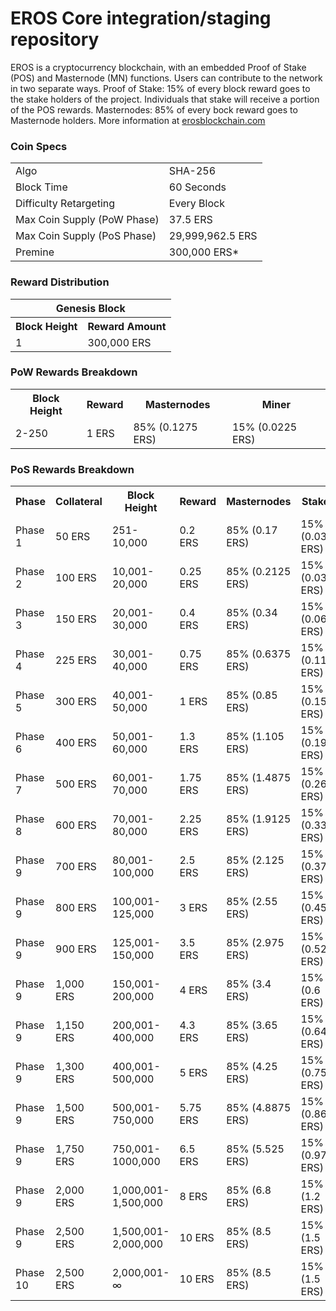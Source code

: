 EROS Core integration/staging repository
=====================================


EROS is a cryptocurrency blockchain, with an embedded Proof of Stake (POS) and Masternode (MN) functions. 
Users can contribute to the network in two separate ways. 
Proof of Stake: 15% of every block reward goes to the stake holders of the project. 
Individuals that stake will receive a portion of the POS rewards. 
Masternodes: 85% of every bock reward goes to Masternode holders.
More information at [erosblockchain.com](http://www.erosblockchain.com) 

### Coin Specs
<table>
<tr><td>Algo</td><td>SHA-256</td></tr>
<tr><td>Block Time</td><td>60 Seconds</td></tr>
<tr><td>Difficulty Retargeting</td><td>Every Block</td></tr>
<tr><td>Max Coin Supply (PoW Phase)</td><td>37.5 ERS</td></tr>
<tr><td>Max Coin Supply (PoS Phase)</td><td>29,999,962.5 ERS</td></tr>
<tr><td>Premine</td><td>300,000 ERS*</td></tr>
</table>


### Reward Distribution

<table>
<th colspan=4>Genesis Block</th>
<tr><th>Block Height</th><th>Reward Amount</th></tr>
<tr><td>1</td><td>300,000 ERS</td></tr>
</table>

### PoW Rewards Breakdown

<table>
<th>Block Height</th><th>Reward</th><th>Masternodes</th><th>Miner</th>
<tr><td>2-250</td><td>1 ERS</td><td>85% (0.1275 ERS)</td><td>15% (0.0225 ERS)</td></tr>
</table>

### PoS Rewards Breakdown

<table>
<th>Phase</th><th>Collateral</th><th>Block Height</th><th>Reward</th><th>Masternodes</th><th>Stakers</th>
<tr><td>Phase 1</td><td>50 ERS</td><td>251-10,000</td><td>0.2 ERS</td><td>85% (0.17 ERS)</td><td>15% (0.03 ERS)</td></tr>
<tr><td>Phase 2</td><td>100 ERS</td><td>10,001-20,000</td><td>0.25 ERS</td><td>85% (0.2125 ERS)</td><td>15% (0.0375 ERS)</td></tr>
<tr><td>Phase 3</td><td>150 ERS</td><td>20,001-30,000</td><td>0.4 ERS</td><td>85% (0.34 ERS)</td><td>15% (0.06 ERS)</td></tr>
<tr><td>Phase 4</td><td>225 ERS</td><td>30,001-40,000</td><td>0.75 ERS</td><td>85% (0.6375 ERS)</td><td>15% (0.1125 ERS)</td></tr>
<tr><td>Phase 5</td><td>300 ERS</td><td>40,001-50,000</td><td>1 ERS</td><td>85% (0.85 ERS)</td><td>15% (0.15 ERS)</td></tr>
<tr><td>Phase 6</td><td>400 ERS</td><td>50,001-60,000</td><td>1.3 ERS</td><td>85% (1.105 ERS)</td><td>15% (0.195 ERS)</td></tr>
<tr><td>Phase 7</td><td>500 ERS</td><td>60,001-70,000</td><td>1.75 ERS</td><td>85% (1.4875 ERS)</td><td>15% (0.2625 ERS)</td></tr>
<tr><td>Phase 8</td><td>600 ERS</td><td>70,001-80,000</td><td>2.25 ERS</td><td>85% (1.9125 ERS)</td><td>15% (0.3375 ERS)</td></tr>
<tr><td>Phase 9</td><td>700 ERS</td><td>80,001-100,000</td><td>2.5 ERS</td><td>85% (2.125 ERS)</td><td>15% (0.375 ERS)</td></tr>
<tr><td>Phase 9</td><td>800 ERS</td><td>100,001-125,000</td><td>3 ERS</td><td>85% (2.55 ERS)</td><td>15% (0.45 ERS)</td></tr>
<tr><td>Phase 9</td><td>900 ERS</td><td>125,001-150,000</td><td>3.5 ERS</td><td>85% (2.975 ERS)</td><td>15% (0.525 ERS)</td></tr>
<tr><td>Phase 9</td><td>1,000 ERS</td><td>150,001-200,000</td><td>4 ERS</td><td>85% (3.4 ERS)</td><td>15% (0.6 ERS)</td></tr>
<tr><td>Phase 9</td><td>1,150 ERS</td><td>200,001-400,000</td><td>4.3 ERS</td><td>85% (3.65 ERS)</td><td>15% (0.645 ERS)</td></tr>
<tr><td>Phase 9</td><td>1,300 ERS</td><td>400,001-500,000</td><td>5 ERS</td><td>85% (4.25 ERS)</td><td>15% (0.75 ERS)</td></tr>
<tr><td>Phase 9</td><td>1,500 ERS</td><td>500,001-750,000</td><td>5.75 ERS</td><td>85% (4.8875 ERS)</td><td>15% (0.8625 ERS)</td></tr>
<tr><td>Phase 9</td><td>1,750 ERS</td><td>750,001-1000,000</td><td>6.5 ERS</td><td>85% (5.525 ERS)</td><td>15% (0.975 ERS)</td></tr>
<tr><td>Phase 9</td><td>2,000 ERS</td><td>1,000,001-1,500,000</td><td>8 ERS</td><td>85% (6.8 ERS)</td><td>15% (1.2 ERS)</td></tr>
<tr><td>Phase 9</td><td>2,500 ERS</td><td>1,500,001-2,000,000</td><td>10 ERS</td><td>85% (8.5 ERS)</td><td>15% (1.5 ERS)</td></tr>
<tr><td>Phase 10</td><td>2,500 ERS</td><td>2,000,001-∞</td><td>10 ERS</td><td>85% (8.5 ERS)</td><td>15% (1.5 ERS)</td></tr>
</table>
